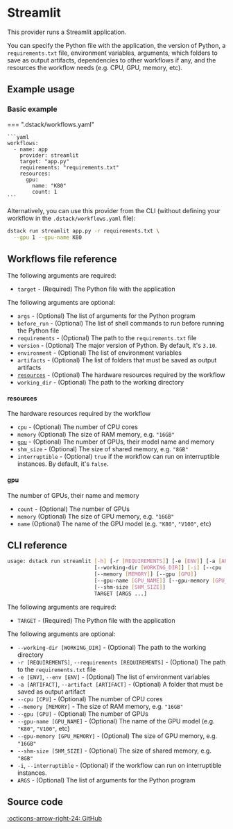 # Streamlit

This provider runs a Streamlit application. 

You can specify the Python file with the application, the version of Python, a `requirements.txt` file,
environment variables, arguments, which folders to save as output artifacts, dependencies to
other workflows if any, and the resources the workflow needs (e.g. CPU, GPU, memory, etc).

## Example usage 

### Basic example

=== ".dstack/workflows.yaml"

    ```yaml
    workflows:
      - name: app
        provider: streamlit
        target: "app.py"
        requirements: "requirements.txt"
        resources:
          gpu:
            name: "K80"
            count: 1
    ```

Alternatively, you can use this provider from the CLI (without defining your workflow
in the `.dstack/workflows.yaml` file):

```bash
dstack run streamlit app.py -r requirements.txt \
  --gpu 1 --gpu-name K80 
```

[//]: # (TODO: Environment variables)

[//]: # (TODO: Resources)

## Workflows file reference

The following arguments are required:

- `target` - (Required) The Python file with the application

The following arguments are optional:

- `args` - (Optional) The list of arguments for the Python program
- `before_run` - (Optional) The list of shell commands to run before running the Python file
- `requirements` - (Optional) The path to the `requirements.txt` file
- `version` - (Optional) The major version of Python. By default, it's `3.10`.
- `environment` - (Optional) The list of environment variables 
- `artifacts` - (Optional) The list of folders that must be saved as output artifacts
- [`resources`](#resources) - (Optional) The hardware resources required by the workflow
- `working_dir` - (Optional) The path to the working directory

#### resources

The hardware resources required by the workflow

- `cpu` - (Optional) The number of CPU cores
- `memory` (Optional) The size of RAM memory, e.g. `"16GB"`
- [`gpu`](#gpu) - (Optional) The number of GPUs, their model name and memory
- `shm_size` - (Optional) The size of shared memory, e.g. `"8GB"`
- `interruptible` - (Optional) `true` if the workflow can run on interruptible instances.
    By default, it's `false`.

#### gpu

The number of GPUs, their name and memory

- `count` - (Optional) The number of GPUs
- `memory` (Optional) The size of GPU memory, e.g. `"16GB"`
- `name` (Optional) The name of the GPU model (e.g. `"K80"`, `"V100"`, etc)

## CLI reference

```bash
usage: dstack run streamlit [-h] [-r [REQUIREMENTS]] [-e [ENV]] [-a [ARTIFACT]]
                            [--working-dir [WORKING_DIR]] [-i] [--cpu [CPU]]
                            [--memory [MEMORY]] [--gpu [GPU]]
                            [--gpu-name [GPU_NAME]] [--gpu-memory [GPU_MEMORY]]
                            [--shm-size [SHM_SIZE]]
                            TARGET [ARGS ...]
```

The following arguments are required:

- `TARGET` - (Required) The Python file with the application

The following arguments are optional:

- `--working-dir [WORKING_DIR]` - (Optional) The path to the working directory
- `-r [REQUIREMENTS]`, `--requirements [REQUIREMENTS]` - (Optional) The path to the `requirements.txt` file
- `-e [ENV]`, `--env [ENV]` - (Optional) The list of environment variables 
- `-a [ARTIFACT]`, `--artifact [ARTIFACT]` - (Optional) A folder that must be saved as output artifact
- `--cpu [CPU]` - (Optional) The number of CPU cores
- `--memory [MEMORY]` - The size of RAM memory, e.g. `"16GB"`
- `--gpu [GPU]` - (Optional) The number of GPUs
- `--gpu-name [GPU_NAME]` - (Optional) The name of the GPU model (e.g. `"K80"`, `"V100"`, etc)
- `--gpu-memory [GPU_MEMORY]` - (Optional) The size of GPU memory, e.g. `"16GB"`
- `--shm-size [SHM_SIZE]` - (Optional) The size of shared memory, e.g. `"8GB"`
- `-i`, `--interruptible` - (Optional) if the workflow can run on interruptible instances.
- `ARGS` - (Optional) The list of arguments for the Python program

[//]: # (TODO: Add --dep argument)

## Source code

[:octicons-arrow-right-24: GitHub](https://github.com/dstackai/dstack/tree/master/src/dstack/providers/streamlit)